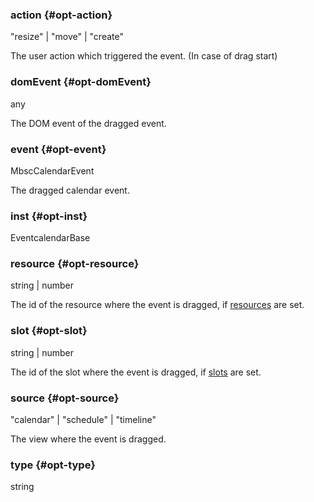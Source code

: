 ### action {#opt-action}

"resize" &#124; "move" &#124; "create"

The user action which triggered the event. (In case of drag start)
### domEvent {#opt-domEvent}

any

The DOM event of the dragged event.
### event {#opt-event}

MbscCalendarEvent

The dragged calendar event.
### inst {#opt-inst}

EventcalendarBase


### resource {#opt-resource}

string &#124; number

The id of the resource where the event is dragged, if [resources](#opt-resources) are set.
### slot {#opt-slot}

string &#124; number

The id of the slot where the event is dragged, if [slots](#slots) are set.
### source {#opt-source}

"calendar" &#124; "schedule" &#124; "timeline"

The view where the event is dragged.
### type {#opt-type}

string

